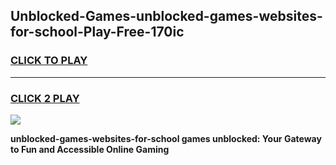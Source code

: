 
## Unblocked-Games-unblocked-games-websites-for-school-Play-Free-170ic
<h3>
<a href="https://premium76.site?title=unblocked-games-websites-for-school&ref=22A">CLICK TO PLAY</a></h3>
<hr>

<h3>
<a href="https://premium76.site?title=unblocked-games-websites-for-school&ref=22A">CLICK 2 PLAY</a>
  
</h3>

<a href="https://premium76.site?title=unblocked-games-websites-for-school&ref=22A"><img src="https://clearcache.store/games.png"></a>


**unblocked-games-websites-for-school games unblocked: Your Gateway to Fun and Accessible Online Gaming**
